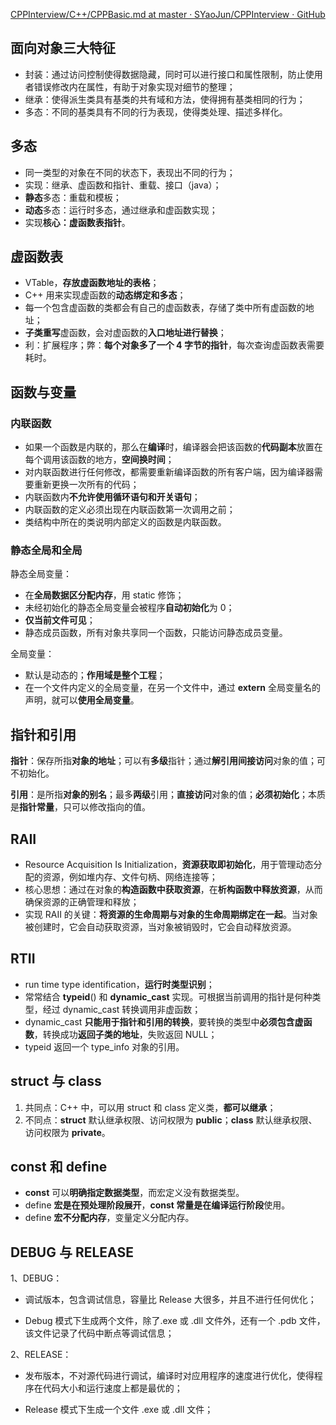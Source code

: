 [CPPInterview/C++/CPPBasic.md at master · SYaoJun/CPPInterview · GitHub](https://github.com/SYaoJun/CPPInterview/blob/master/C%2B%2B/CPPBasic.md)

## 面向对象三大特征

- 封装：通过访问控制使得数据隐藏，同时可以进行接口和属性限制，防止使用者错误修改内在属性，有助于对象实现对细节的整理；
- 继承：使得派生类具有基类的共有域和方法，使得拥有基类相同的行为；
- 多态：不同的基类具有不同的行为表现，使得类处理、描述多样化。

## 多态

- 同一类型的对象在不同的状态下，表现出不同的行为；
- 实现：继承、虚函数和指针、重载、接口（java）；
- **静态**多态：重载和模板；
- **动态**多态：运行时多态，通过继承和虚函数实现；
- 实现**核心：虚函数表指针**。

## 虚函数表

- VTable，**存放虚函数地址的表格**；
- C++ 用来实现虚函数的**动态绑定和多态**；
- 每一个包含虚函数的类都会有自己的虚函数表，存储了类中所有虚函数的地址；
- **子类重写**虚函数，会对虚函数的**入口地址进行替换**；
- 利：扩展程序；弊：**每个对象多了一个 4 字节的指针**，每次查询虚函数表需要耗时。

## 函数与变量

### 内联函数

- 如果一个函数是内联的，那么在**编译**时，编译器会把该函数的**代码副本**放置在每个调用该函数的地方，**空间换时间**；
- 对内联函数进行任何修改，都需要重新编译函数的所有客户端，因为编译器需要重新更换一次所有的代码；
- 内联函数内**不允许使用循环语句和开关语句**；
- 内联函数的定义必须出现在内联函数第一次调用之前；
- 类结构中所在的类说明内部定义的函数是内联函数。

### 静态全局和全局

静态全局变量：

- 在**全局数据区分配内存**，用 static 修饰；
- 未经初始化的静态全局变量会被程序**自动初始化**为 0；
- **仅当前文件可见**；
- 静态成员函数，所有对象共享同一个函数，只能访问静态成员变量。

全局变量：

- 默认是动态的；**作用域是整个工程**；
- 在一个文件内定义的全局变量，在另一个文件中，通过 **extern** 全局变量名的声明，就可以**使用全局变量**。

## 指针和引用

**指针**：保存所指**对象的地址**；可以有**多级**指针；通过**解引用间接访问**对象的值；可不初始化。

**引用**：是所指**对象的别名**；最多**两级**引用；**直接访问**对象的值；**必须初始化**；本质是**指针常量**，只可以修改指向的值。

## RAII

- Resource Acquisition Is Initialization，**资源获取即初始化**，用于管理动态分配的资源，例如堆内存、文件句柄、网络连接等；
- 核心思想：通过在对象的**构造函数中获取资源**，在**析构函数中释放资源**，从而确保资源的正确管理和释放；
- 实现 RAII 的关键：**将资源的生命周期与对象的生命周期绑定在一起**。当对象被创建时，它会自动获取资源，当对象被销毁时，它会自动释放资源。

## RTII

- run time type identification，**运行时类型识别**；
- 常常结合 **typeid**() 和 **dynamic_cast** 实现。可根据当前调用的指针是何种类型，经过 dynamic_cast 转换调用非虚函数；
- dynamic_cast **只能用于指针和引用的转换**，要转换的类型中**必须包含虚函数**，转换成功**返回子类的地址**，失败返回 NULL；
- typeid 返回一个 type_info 对象的引用。

## struct 与 class

1. 共同点：C++ 中，可以用 struct 和 class 定义类，**都可以继承**；
2. 不同点：**struct** 默认继承权限、访问权限为 **public**；**class** 默认继承权限、访问权限为 **private**。

## const 和 define

- **const** 可以**明确指定数据类型**，而宏定义没有数据类型。
- define **宏是在预处理阶段展开**，**const 常量是在编译运行阶段**使用。
- define **宏不分配内存**，变量定义分配内存。

## DEBUG 与 RELEASE 

1、DEBUG：

- 调试版本，包含调试信息，容量比 Release 大很多，并且不进行任何优化；

- Debug 模式下生成两个文件，除了.exe 或 .dll 文件外，还有一个 .pdb 文件，该文件记录了代码中断点等调试信息；

2、RELEASE：

- 发布版本，不对源代码进行调试，编译时对应用程序的速度进行优化，使得程序在代码大小和运行速度上都是最优的；

- Release 模式下生成一个文件 .exe 或 .dll 文件；

